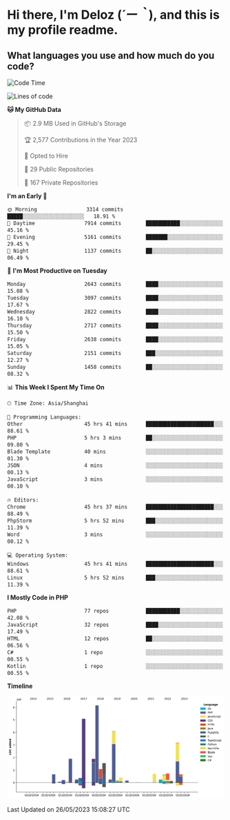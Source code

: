 # **Hi there, I'm Deloz (*´ー｀*), and this is my profile readme.**

## **What languages you use and how much do you code?**

<!--START_SECTION:waka-->
![Code Time](http://img.shields.io/badge/Code%20Time-1%2C538%20hrs%2014%20mins-blue)

![Lines of code](https://img.shields.io/badge/From%20Hello%20World%20I%27ve%20Written-30.7%20million%20lines%20of%20code-blue)

**🐱 My GitHub Data** 

> 📦 2.9 MB Used in GitHub's Storage 
 > 
> 🏆 2,577 Contributions in the Year 2023
 > 
> 💼 Opted to Hire
 > 
> 📜 29 Public Repositories 
 > 
> 🔑 167 Private Repositories 
 > 
**I'm an Early 🐤** 

```text
🌞 Morning                3314 commits        █████░░░░░░░░░░░░░░░░░░░░   18.91 % 
🌆 Daytime                7914 commits        ███████████░░░░░░░░░░░░░░   45.16 % 
🌃 Evening                5161 commits        ███████░░░░░░░░░░░░░░░░░░   29.45 % 
🌙 Night                  1137 commits        ██░░░░░░░░░░░░░░░░░░░░░░░   06.49 % 
```
📅 **I'm Most Productive on Tuesday** 

```text
Monday                   2643 commits        ████░░░░░░░░░░░░░░░░░░░░░   15.08 % 
Tuesday                  3097 commits        ████░░░░░░░░░░░░░░░░░░░░░   17.67 % 
Wednesday                2822 commits        ████░░░░░░░░░░░░░░░░░░░░░   16.10 % 
Thursday                 2717 commits        ████░░░░░░░░░░░░░░░░░░░░░   15.50 % 
Friday                   2638 commits        ████░░░░░░░░░░░░░░░░░░░░░   15.05 % 
Saturday                 2151 commits        ███░░░░░░░░░░░░░░░░░░░░░░   12.27 % 
Sunday                   1458 commits        ██░░░░░░░░░░░░░░░░░░░░░░░   08.32 % 
```


📊 **This Week I Spent My Time On** 

```text
🕑︎ Time Zone: Asia/Shanghai

💬 Programming Languages: 
Other                    45 hrs 41 mins      ██████████████████████░░░   88.61 % 
PHP                      5 hrs 3 mins        ██░░░░░░░░░░░░░░░░░░░░░░░   09.80 % 
Blade Template           40 mins             ░░░░░░░░░░░░░░░░░░░░░░░░░   01.30 % 
JSON                     4 mins              ░░░░░░░░░░░░░░░░░░░░░░░░░   00.13 % 
JavaScript               3 mins              ░░░░░░░░░░░░░░░░░░░░░░░░░   00.10 % 

🔥 Editors: 
Chrome                   45 hrs 37 mins      ██████████████████████░░░   88.49 % 
PhpStorm                 5 hrs 52 mins       ███░░░░░░░░░░░░░░░░░░░░░░   11.39 % 
Word                     3 mins              ░░░░░░░░░░░░░░░░░░░░░░░░░   00.12 % 

💻 Operating System: 
Windows                  45 hrs 41 mins      ██████████████████████░░░   88.61 % 
Linux                    5 hrs 52 mins       ███░░░░░░░░░░░░░░░░░░░░░░   11.39 % 
```

**I Mostly Code in PHP** 

```text
PHP                      77 repos            ███████████░░░░░░░░░░░░░░   42.08 % 
JavaScript               32 repos            ████░░░░░░░░░░░░░░░░░░░░░   17.49 % 
HTML                     12 repos            ██░░░░░░░░░░░░░░░░░░░░░░░   06.56 % 
C#                       1 repo              ░░░░░░░░░░░░░░░░░░░░░░░░░   00.55 % 
Kotlin                   1 repo              ░░░░░░░░░░░░░░░░░░░░░░░░░   00.55 % 
```



**Timeline**

![Lines of Code chart](https://raw.githubusercontent.com/deloz/deloz/main/assets/bar_graph.png)


 Last Updated on 26/05/2023 15:08:27 UTC
<!--END_SECTION:waka-->
